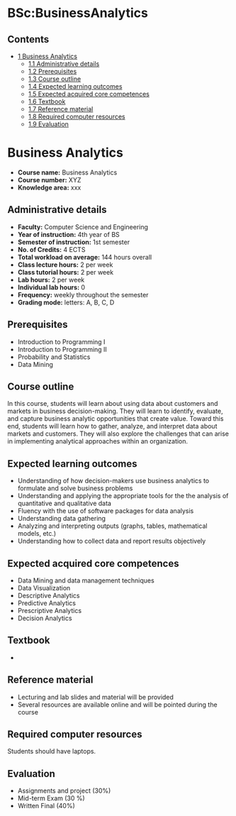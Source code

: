 






BSc:BusinessAnalytics
=====================






Contents
--------


* [1 Business Analytics](#Business_Analytics)
	+ [1.1 Administrative details](#Administrative_details)
	+ [1.2 Prerequisites](#Prerequisites)
	+ [1.3 Course outline](#Course_outline)
	+ [1.4 Expected learning outcomes](#Expected_learning_outcomes)
	+ [1.5 Expected acquired core competences](#Expected_acquired_core_competences)
	+ [1.6 Textbook](#Textbook)
	+ [1.7 Reference material](#Reference_material)
	+ [1.8 Required computer resources](#Required_computer_resources)
	+ [1.9 Evaluation](#Evaluation)



Business Analytics
==================


* **Course name:** Business Analytics
* **Course number:** XYZ
* **Knowledge area:** xxx


Administrative details
----------------------


* **Faculty:** Computer Science and Engineering
* **Year of instruction:** 4th year of BS
* **Semester of instruction:** 1st semester
* **No. of Credits:** 4 ECTS
* **Total workload on average:** 144 hours overall
* **Class lecture hours:** 2 per week
* **Class tutorial hours:** 2 per week
* **Lab hours:** 2 per week
* **Individual lab hours:** 0
* **Frequency:** weekly throughout the semester
* **Grading mode:** letters: A, B, C, D


Prerequisites
-------------


* Introduction to Programming I
* Introduction to Programming II
* Probability and Statistics
* Data Mining


Course outline
--------------


In this course, students will learn about using data about customers and markets in business decision-making. They will learn to identify, evaluate, and capture business analytic opportunities that create value. Toward this end, students will learn how to gather, analyze, and interpret data about markets and customers. They will also explore the challenges that can arise in implementing analytical approaches within an organization.



Expected learning outcomes
--------------------------


* Understanding of how decision-makers use business analytics to formulate and solve business problems
* Understanding and applying the appropriate tools for the the analysis of quantitative and qualitative data
* Fluency with the use of software packages for data analysis
* Understanding data gathering
* Analyzing and interpreting outputs (graphs, tables, mathematical models, etc.)
* Understanding how to collect data and report results objectively


Expected acquired core competences
----------------------------------


* Data Mining and data management techniques
* Data Visualization
* Descriptive Analytics
* Predictive Analytics
* Prescriptive Analytics
* Decision Analytics


Textbook
--------


* 


Reference material
------------------


* Lecturing and lab slides and material will be provided
* Several resources are available online and will be pointed during the course


Required computer resources
---------------------------


Students should have laptops.



Evaluation
----------


* Assignments and project (30%)
* Mid-term Exam (30 %)
* Written Final (40%)










